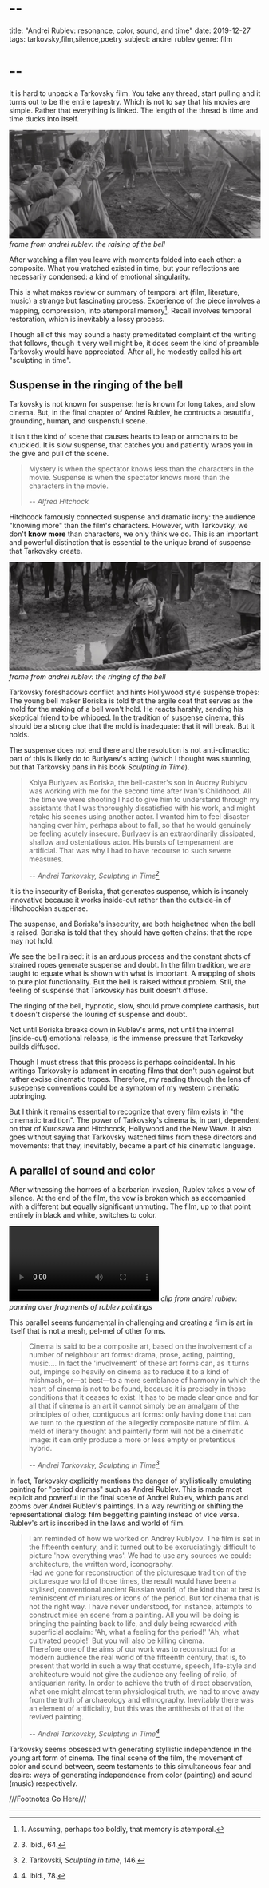 # --
title: "Andrei Rublev: resonance, color, sound, and time"
date: 2019-12-27
tags: tarkovsky,film,silence,poetry
subject: andrei rublev
genre: film
# --

It is hard to unpack a Tarkovsky film. You take any thread, start pulling and it turns out to be the entire tapestry. Which is not to say that his movies are simple. Rather that everything is linked. The length of the thread is time and time ducks into itself.

![andrei-rublev](/static/img/post-images/andrei-rublev/andrei-rublev-1.jpg)
*frame from andrei rublev: the raising of the bell*

After watching a film you leave with moments folded into each other: a composite. What you watched existed in time, but your reflections are necessarily condensed: a kind of emotional singularity.

This is what makes review or summary of temporal art (film, literature, music) a strange but fascinating process. Experience of the piece involves a mapping, compression, into atemporal memory[^1]. Recall involves temporal restoration, which is inevitably a lossy process.

Though all of this may sound a hasty premeditated complaint of the writing that follows, though it very well might be, it does seem the kind of preamble Tarkovsky would have appreciated. After all, he modestly called his art "sculpting in time".

## Suspense in the ringing of the bell

Tarkovsky is not known for suspense: he is known for long takes, and slow cinema. But, in the final chapter of Andrei Rublev, he contructs a beautiful, grounding, human, and suspensful scene.

It isn't the kind of scene that causes hearts to leap or armchairs to be knuckled. It is slow suspense, that catches you and patiently wraps you in the give and pull of the scene.

> Mystery is when the spectator knows less than the characters in the movie. Suspense is when the spectator knows more than the characters in the movie.
> 
> <cite> -- Alfred Hitchock </cite>

Hitchcock famously connected suspense and dramatic irony: the audience "knowing more" than the film's characters. However, with Tarkovsky, we don't **know more** than characters, we only think we do. This is an important and powerful distinction that is essential to the unique brand of suspense that Tarkovsky create.

![andrei-rublev](/static/img/post-images/andrei-rublev/andrei-rublev-2.jpg)
*frame from andrei rublev: the ringing of the bell*

Tarkovsky foreshadows conflict and hints Hollywood style suspense tropes:
The young bell maker Boriska is told that the argile coat that serves as the mold for the making of a bell won't hold. He reacts harshly, sending his skeptical friend to be whipped. In the tradition of suspense cinema, this should be a strong clue that the mold is inadequate: that it will break. But it holds.

The suspense does not end there and the resolution is not anti-climactic: part of this is likely do to Burlyaev's acting (which I thought was stunning, but that Tarkovsky pans in his book *Sculpting in Time*).

> Kolya Burlyaev as Boriska, the bell-caster's son in Audrey Rublyov was working with me for the second time after Ivan's Childhood. All the time we were shooting I had to give him to understand through my assistants that I was thoroughly dissatisfied with his work, and might retake his scenes using another actor. I wanted him to feel disaster hanging over him, perhaps about to fall, so that he would genuinely be feeling acutely insecure. Burlyaev is an extraordinarily dissipated, shallow and ostentatious actor. His bursts of temperament are artificial. That was why I had to have recourse to such severe measures.
> 
> <cite> -- Andrei Tarkovsky, Sculpting in Time[^3]</cite>

It is the insecurity of Boriska, that generates suspense, which is insanely innovative because it works inside-out rather than the outside-in of Hitchcockian suspense. 

The suspense, and Boriska's insecurity, are both heighetned when the bell is raised. Boriska is told that they should have gotten chains: that the rope may not hold.

We see the bell raised: it is an arduous process and the constant shots of strained ropes generate suspense and doubt. In the fillm tradition, we are taught to equate what is shown with what is important. A mapping of shots to pure plot functionality. But the bell is raised without problem. Still, the feeling of suspense that Tarkovsky has built doesn't diffuse.

The ringing of the bell, hypnotic, slow, should prove complete carthasis, but it doesn't disperse the louring of suspense and doubt.

Not until Boriska breaks down in Rublev's arms, not until the internal (inside-out) emotional release, is the immense pressure that Tarkovsky builds diffused.

Though I must stress that this process is perhaps coincidental. In his writings Tarkovsky is adament in creating films that don't push against but rather excise cinematic tropes. Therefore, my reading through the lens of susepense conventions could be a symptom of my western cinematic upbringing.

But I think it remains essential to recognize that every film exists in "the cinematic tradition". The power of Tarkovsky's cinema is, in part, dependent on that of Kurosawa and Hitchcock, Hollywood and the New Wave. It also goes without saying that Tarkovsky watched films from these directors and movements: that they, inevitably, became a part of his cinematic language.


## A parallel of sound and color

After witnessing the horrors of a barbarian invasion, Rublev takes a vow of silence. At the end of the film, the vow is broken which as accompanied with a different but equally significant unmuting. The film, up to that point entirely in black and white, switches to color.

<p>
<video controls>
    <source src="{{ url_for('static', filename='vid/post-videos/andrei-rublev/andrei-rublev.mp4')}}"
            type="video/mp4">
    Sorry, your browser doesn't support embedded videos.
</video>
<em>clip from andrei rublev: panning over fragments of rublev paintings</em>
</p>

This parallel seems fundamental in challenging and creating a film is art in itself that is not a mesh, pel-mel of other forms.

> Cinema is said to be a composite art, based on the involvement of a number of neighbour art forms: drama, prose, acting, painting, music.... In fact the 'involvement' of these art forms can, as it turns out, impinge so heavily on cinema as to reduce it to a kind of mishmash, or—at best—to a mere semblance of harmony in which the heart of cinema is not to be found, because it is precisely in those conditions that it ceases to exist. It has to be made clear once and for all that if cinema is an art it cannot simply be an amalgam of the principles of other, contiguous art forms: only having done that can we turn to the question of the allegedly composite nature of film. A meld of literary thought and painterly form will not be a cinematic image: it can only produce a more or less empty or pretentious hybrid.
> 
> <cite> -- Andrei Tarkovsky, Sculpting in Time[^2] </cite>

In fact, Tarkovsky explicitly mentions the danger of styllistically emulating painting for "period dramas" such as Andrei Rublev. This is made most explicit and powerful in the final scene of Andrei Rublev, which pans and zooms over Andrei Rublev's paintings. In a way rewriting or shifting the representational dialog: film beggetting painting instead of vice versa. Rublev's art is inscribed in the laws and world of film.

> I am reminded of how we worked on Andrey Rublyov. The film is set in the fifteenth century, and it turned out to be excruciatingly difficult to picture 'how everything was'. We had to use any sources we could: architecture, the written word, iconography.  
> Had we gone for reconstruction of the picturesque tradition of the picturesque world of those times, the result would have been a stylised, conventional ancient Russian world, of the kind that at best is reminiscent of miniatures or icons of the period. But for cinema that is not the right way. I have never understood, for instance, attempts to construct mise en scene from a painting. All you will be doing is bringing the painting back to life, and duly being rewarded with superficial acclaim: 'Ah, what a feeling for the period!' 'Ah, what cultivated people!' But you will also be killing cinema.  
> Therefore one of the aims of our work was to reconstruct for a modern audience the real world of the fifteenth century, that is, to present that world in such a way that costume, speech, life-style and architecture would not give the audience any feeling of relic, of antiquarian rarity. In order to achieve the truth of direct observation, what one might almost term physiological truth, we had to move away from the truth of archaeology and ethnography. Inevitably there was an element of artificiality, but this was the antithesis of that of the revived painting.
>
> <cite> -- Andrei Tarkovsky, Sculpting in Time[^4] </cite>

Tarkovsky seems obsessed with generating styllistic independence in the young art form of cinema. The final scene of the film, the movement of color and sound between, seem testaments to this simultaneous fear and desire: ways of generating independence from color (painting) and sound (music) respectively.

///Footnotes Go Here///

[^1]: 1\. Assuming, perhaps too boldly, that memory is atemporal.
[^2]: 2\. Tarkovski, *Sculpting in time*, 146.
[^3]: 3\. Ibid., 64.
[^4]: 4\. Ibid., 78.

<hr />
